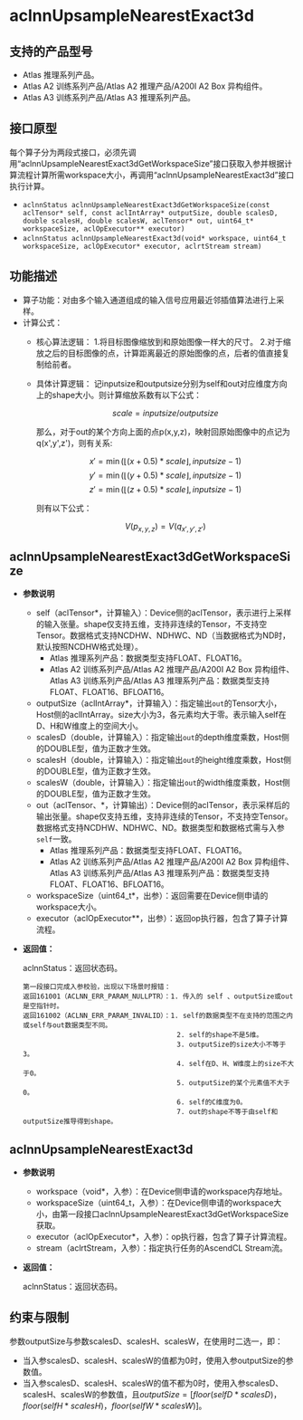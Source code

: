 # aclnnUpsampleNearestExact3d

## 支持的产品型号

- Atlas 推理系列产品。
- Atlas A2 训练系列产品/Atlas A2 推理产品/A200I A2 Box 异构组件。
- Atlas A3 训练系列产品/Atlas A3 推理系列产品。

## 接口原型
每个算子分为两段式接口，必须先调用“aclnnUpsampleNearestExact3dGetWorkspaceSize”接口获取入参并根据计算流程计算所需workspace大小，再调用“aclnnUpsampleNearestExact3d”接口执行计算。

- `aclnnStatus aclnnUpsampleNearestExact3dGetWorkspaceSize(const aclTensor* self, const aclIntArray* outputSize, double scalesD, double scalesH, double scalesW, aclTensor* out, uint64_t* workspaceSize, aclOpExecutor** executor)`
- `aclnnStatus aclnnUpsampleNearestExact3d(void* workspace, uint64_t workspaceSize, aclOpExecutor* executor, aclrtStream stream)`

## 功能描述

- 算子功能：对由多个输入通道组成的输入信号应用最近邻插值算法进行上采样。
- 计算公式：
  - 核心算法逻辑：
    1.将目标图像缩放到和原始图像一样大的尺寸。
    2.对于缩放之后的目标图像的点，计算距离最近的原始图像的点，后者的值直接复制给前者。
  - 具体计算逻辑：
    记inputsize和outputsize分别为self和out对应维度方向上的shape大小。则计算缩放系数有以下公式：

    $$
    scale = inputsize / outputsize
    $$

    那么，对于out的某个方向上面的点p(x,y,z)，映射回原始图像中的点记为q(x',y',z')，则有关系: 
    
    $$
    x' = \min(\lfloor (x+0.5) * scale \rfloor, inputsize - 1)
    $$
    $$
    y' = \min(\lfloor (y+0.5) * scale \rfloor, inputsize - 1)
    $$
    $$
    z' = \min(\lfloor (z+0.5) * scale \rfloor, inputsize - 1)
    $$
  
    则有以下公式：

    $$
    {V(p_{x,y,z})} = {V(q_{x',y',z'})}
    $$


## aclnnUpsampleNearestExact3dGetWorkspaceSize

- **参数说明**

  - self（aclTensor*，计算输入）：Device侧的aclTensor，表示进行上采样的输入张量。shape仅支持五维，支持非连续的Tensor，不支持空Tensor。数据格式支持NCDHW、NDHWC、ND（当数据格式为ND时，默认按照NCDHW格式处理）。
    - Atlas 推理系列产品：数据类型支持FLOAT、FLOAT16。
    - Atlas A2 训练系列产品/Atlas A2 推理产品/A200I A2 Box 异构组件、Atlas A3 训练系列产品/Atlas A3 推理系列产品：数据类型支持FLOAT、FLOAT16、BFLOAT16。
  - outputSize（aclIntArray*，计算输入）：指定输出`out`的Tensor大小，Host侧的aclIntArray。size大小为3，各元素均大于零。表示输入self在D、H和W维度上的空间大小。
  - scalesD（double，计算输入）：指定输出`out`的depth维度乘数，Host侧的DOUBLE型，值为正数才生效。
  - scalesH（double，计算输入）：指定输出`out`的height维度乘数，Host侧的DOUBLE型，值为正数才生效。
  - scalesW（double，计算输入）：指定输出`out`的width维度乘数，Host侧的DOUBLE型，值为正数才生效。
  - out（aclTensor、*，计算输出）：Device侧的aclTensor，表示采样后的输出张量。shape仅支持五维，支持非连续的Tensor，不支持空Tensor。数据格式支持NCDHW、NDHWC、ND。数据类型和数据格式需与入参`self`一致。
    - Atlas 推理系列产品：数据类型支持FLOAT、FLOAT16。
    - Atlas A2 训练系列产品/Atlas A2 推理产品/A200I A2 Box 异构组件、Atlas A3 训练系列产品/Atlas A3 推理系列产品：数据类型支持FLOAT、FLOAT16、BFLOAT16。
  - workspaceSize（uint64_t*，出参）：返回需要在Device侧申请的workspace大小。
  - executor（aclOpExecutor**，出参）：返回op执行器，包含了算子计算流程。
  
- **返回值：**

  aclnnStatus：返回状态码。

  ```
  第一段接口完成入参校验，出现以下场景时报错：
  返回161001（ACLNN_ERR_PARAM_NULLPTR）：1. 传入的 self 、outputSize或out是空指针时。
  返回161002（ACLNN_ERR_PARAM_INVALID）：1. self的数据类型不在支持的范围之内或self与out数据类型不同。
                                        2. self的shape不是5维。
                                        3. outputSize的size大小不等于3。
                                        4. self在D、H、W维度上的size不大于0。
                                        5. outputSize的某个元素值不大于0。
                                        6. self的C维度为0。
                                        7. out的shape不等于由self和outputSize推导得到shape。
  ```

## aclnnUpsampleNearestExact3d

- **参数说明**

  - workspace（void\*，入参）：在Device侧申请的workspace内存地址。
  - workspaceSize（uint64_t，入参）：在Device侧申请的workspace大小，由第一段接口aclnnUpsampleNearestExact3dGetWorkspaceSize获取。
  - executor（aclOpExecutor\*，入参）：op执行器，包含了算子计算流程。
  - stream（aclrtStream，入参）：指定执行任务的AscendCL Stream流。

- **返回值：**

  aclnnStatus：返回状态码。

## 约束与限制

参数outputSize与参数scalesD、scalesH、scalesW，在使用时二选一，即：
- 当入参scalesD、scalesH、scalesW的值都为0时，使用入参outputSize的参数值。
- 当入参scalesD、scalesH、scalesW的值不都为0时，使用入参scalesD、scalesH、scalesW的参数值，且$outputSize=[floor(selfD*scalesD)，floor(selfH*scalesH)，floor(selfW*scalesW)]$。
